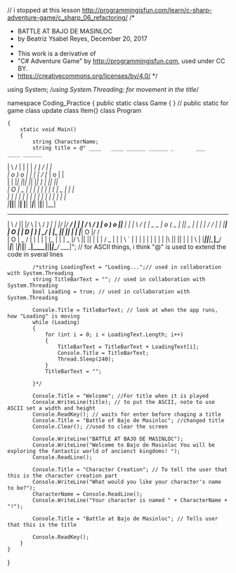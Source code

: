 // i stopped at this lesson http://programmingisfun.com/learn/c-sharp-adventure-game/c_sharp_06_refactoring/
/*
 * BATTLE AT BAJO DE MASINLOC
 * by Beatriz Ysabel Reyes, December 20, 2017
 *  
 * This work is a derivative of 
 * "C# Adventure Game" by http://programmingisfun.com, used under CC BY.
 * https://creativecommons.org/licenses/by/4.0/
 */

using System;
/*using System.Threading; for movement in the title*/

namespace Coding_Practice
{
    public static class Game { } // public static for game class update
    class Item{}
    class Program

    {
        static void Main()
        {
            string CharacterName;
            string title = @" ____   ____ ______ ______ _       ___       ____ ______                                        
|    \ /    |      |      | |     /  _]     /    |      |                                       
|  o  )  o  |      |      | |    /  [_     |  o  |      |                                       
|     |     |_|  |_|_|  |_| |___|    _]    |     |_|  |_|                                       
|  O  |  _  | |  |   |  | |     |   [_     |  _  | |  |                                         
|     |  |  | |  |   |  | |     |     |    |  |  | |  |                                         
|_____|__|__| |__|   |__| |_____|_____|    |__|__| |__|                                         
                                                                                                
 ____   ____  ____  ___       ___     ___      ___ ___  ____  _________ ____  _      ___     __ 
|    \ /    ||    |/   \     |   \   /  _]    |   |   |/    |/ ___/    |    \| |    /   \   /  ]
|  o  )  o  ||__  |     |    |    \ /  [_     | _   _ |  o  (   \_ |  ||  _  | |   |     | /  / 
|     |     |__|  |  O  |    |  D  |    _]    |  \_/  |     |\__  ||  ||  |  | |___|  O  |/  /  
|  O  |  _  /  |  |     |    |     |   [_     |   |   |  _  |/  \ ||  ||  |  |     |     /   \_ 
|     |  |  \  `  |     |    |     |     |    |   |   |  |  |\    ||  ||  |  |     |     \     |
|_____|__|__|\____|\___/     |_____|_____|    |___|___|__|__| \___|____|__|__|_____|\___/ \____|"; // for ASCII things, i think "@" is used to extend the code in sveral lines
            
            /*string LoadingText = "Loading...";// used in collaboration with System.Threading
            string TitleBarText = ""; // used in collaboration with System.Threading
            bool Loading = true; // used in collaboration with System.Threading

            Console.Title = TitleBarText; // look at when the app runs, how "Loading" is moving
            while (Loading)
            {
                for (int i = 0; i < LoadingText.Length; i++)
                {
                    TitleBarText = TitleBarText + LoadingText[i];
                    Console.Title = TitleBarText;
                    Thread.Sleep(240);
                }
                TitleBarText = "";

            }*/

            Console.Title = "Welcome"; //For title when it is played
            Console.WriteLine(title); // to put the ASCII, note to use ASCII set a width and height
            Console.ReadKey(); // waits for enter before chaging a title
            Console.Title = "Battle of Bajo de Masinloc"; //changed title
            Console.Clear(); //used to clear the screen

            Console.WriteLine("BATTLE AT BAJO DE MASINLOC");
            Console.WriteLine("Welcome to Bajo de Masinloc You will be exploring the fantastic world of ancienct kingdoms! ");
            Console.ReadLine();

            Console.Title = "Character Creation"; // To tell the user that this is the character creation part
            Console.WriteLine("What would you like your character's name to be?");
            CharacterName = Console.ReadLine();
            Console.WriteLine("Your character is named " + CharacterName + "!");

            Console.Title = "Battle at Bajo de Masinloc"; // Tells user that this is the title

            Console.ReadKey();
        }
    }
}
